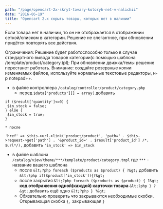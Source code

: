 ```yaml
---
path: "/page/opencart-2x-skryt-tovary-kotoryh-net-v-nalichii"
date: "2016-06-19"
title: "Opencart 2.x скрыть товары, которых нет в наличии"
---
```

Если товара нет в наличии, то он не отображается в отображении сеткой/списком в категории.
Решение не элегантное, при обновлении придётся повторять все действия.

Ограничения:
  Решение будет работоспособно только в случае стандартного вывода товаров категории(с помощью шаблона /template/product/category.tpl);
  При обновлении движка/темы решение перестанет работать.
  Внимание: создайте резервные копии изменяемых файлов, используйте нормальные текстовые редакторы, н-р notepad++.


* в файле контроллера `/catalog/controller/product/category.php`
    * перед `$data['products'][] = array(`
добавить
```
if ($result['quantity']<=0) {
 $in_stock = false;
} else {
 $in_stock = true;
}
```
    * после
`'href' => $this->url->link('product/product', 'path=' . $this->request->get['path'] . '&product_id=' . $result['product_id'] /*. $url*/),`
добавить
`'in_stock' => $in_stock`
* в файле шаблона `/catalog/view/theme/***/template/product/category.tmpl`
где `***` - название вашего шаблона 
    * после `&lt;?php foreach ($products as $product) { ?&gt;`
добавить
`&lt;?php if($product['in_stock']){?&gt;`
    * после закрытия `&lt;?php foreach ($products as $product) { ?&gt;` **код отображения одной(каждой) карточки товара** `&lt;?php } ?&gt;` добавить ещё одно `&lt;?php } ?&gt;`
    * Обязательно проверить что закрываются необходимые скобки. Открывающая скобка `{,` закрывающая `}`